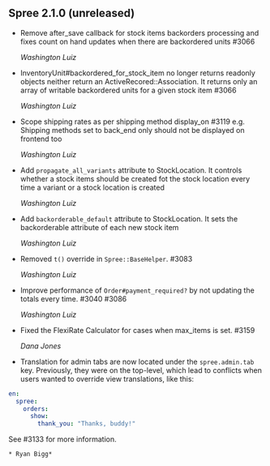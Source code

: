 ## Spree 2.1.0 (unreleased) ##

*   Remove after_save callback for stock items backorders processing and
    fixes count on hand updates when there are backordered units #3066

    *Washington Luiz*

*   InventoryUnit#backordered_for_stock_item no longer returns readonly objects
    neither return an ActiveRecored::Association. It returns only an array of
    writable backordered units for a given stock item #3066

    *Washington Luiz*

*   Scope shipping rates as per shipping method display_on #3119
    e.g. Shipping methods set to back_end only should not be displayed on frontend too

    *Washington Luiz*

*   Add `propagate_all_variants` attribute to StockLocation. It controls
    whether a stock items should be created fot the stock location every time
    a variant or a stock location is created

    *Washington Luiz*

*   Add `backorderable_default` attribute to StockLocation. It sets the
    backorderable attribute of each new stock item

    *Washington Luiz*

*   Removed `t()` override in `Spree::BaseHelper`. #3083

    *Washington Luiz*

*   Improve performance of `Order#payment_required?` by not updating the totals every time. #3040 #3086

    *Washington Luiz*

*   Fixed the FlexiRate Calculator for cases when max_items is set. #3159

    *Dana Jones*

* Translation for admin tabs are now located under the `spree.admin.tab` key. Previously, they were on the top-level, which lead to conflicts when users wanted to override view translations, like this:

```yml
en:
  spree:
    orders:
      show:
        thank_you: "Thanks, buddy!"
```

See #3133 for more information.

    * Ryan Bigg*
